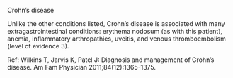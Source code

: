Crohn’s disease

Unlike the other conditions listed, Crohn’s disease is associated with many extragastrointestinal conditions: erythema nodosum (as with this patient), anemia, inflammatory arthropathies, uveitis, and venous thromboembolism (level of evidence 3).

Ref:  Wilkins T, Jarvis K, Patel J: Diagnosis and management of Crohn’s disease. Am Fam Physician 2011;84(12):1365-1375.